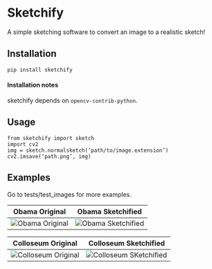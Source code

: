 # Sketchify

A simple sketching software to convert an image to a realistic sketch!

Installation
------------
    pip install sketchify

#### Installation notes
sketchify depends on `opencv-contrib-python`.

## Usage

    from sketchify import sketch
    import cv2
    img = sketch.normalsketch(‘path/to/image.extension’)
    cv2.imsave(‘path.png’, img)

## Examples
Go to tests/test_images for more examples.

Obama Original|Obama Sketchified
:-------------------------------------------------------:|:--------------------------------------------------------------:
![Obama Original](tests/test_images/original/image1.jpg) |  ![Obama Sketchified](tests/test_images/sketchified/image1.png)

Colloseum Original|Colloseum Sketchified
:-----------------------------------------------------------:|:------------------------------------------------------------------:
![Colloseum Original](tests/test_images/original/image2.jpg)| ![Colloseum SKetchified](tests/test_images/sketchified/image2.png)